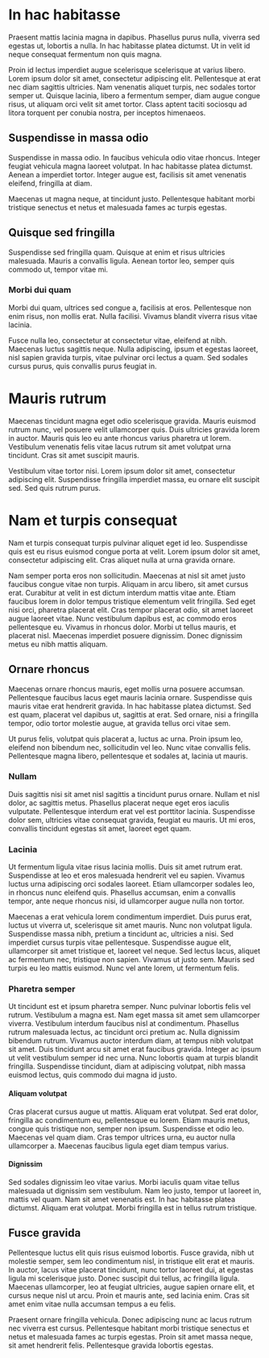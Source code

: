 # In hac habitasse

Praesent mattis lacinia magna in dapibus.
Phasellus purus nulla, viverra sed egestas ut,
lobortis a nulla. In hac habitasse platea
dictumst. Ut in velit id neque consequat fermentum
non quis magna. 

Proin id lectus imperdiet augue scelerisque
scelerisque at varius libero. Lorem ipsum dolor
sit amet, consectetur adipiscing elit.
Pellentesque at erat nec diam sagittis ultricies.
Nam venenatis aliquet turpis, nec sodales tortor
semper ut. Quisque lacinia, libero a fermentum
semper, diam augue congue risus, ut aliquam orci
velit sit amet tortor. Class aptent taciti
sociosqu ad litora torquent per conubia nostra,
per inceptos himenaeos. 

## Suspendisse in massa odio

Suspendisse in massa odio. In faucibus vehicula
odio vitae rhoncus. Integer feugiat vehicula magna
laoreet volutpat. In hac habitasse platea
dictumst.  Aenean a imperdiet tortor. Integer
augue est, facilisis sit amet venenatis eleifend,
fringilla at diam.

Maecenas ut magna neque, at tincidunt justo.
Pellentesque habitant morbi tristique senectus et
netus et malesuada fames ac turpis egestas. 

## Quisque sed fringilla

Suspendisse sed fringilla quam. Quisque at enim et
risus ultricies malesuada.  Mauris a convallis
ligula. Aenean tortor leo, semper quis commodo ut,
tempor vitae mi.

### Morbi dui quam

Morbi dui quam, ultrices sed congue a, facilisis
at eros. Pellentesque non enim risus, non mollis
erat. Nulla facilisi. Vivamus blandit viverra
risus vitae lacinia.

Fusce nulla leo, consectetur at consectetur vitae,
eleifend at nibh. Maecenas luctus sagittis neque.
Nulla adipiscing, ipsum et egestas laoreet, nisl
sapien gravida turpis, vitae pulvinar orci lectus
a quam. Sed sodales cursus purus, quis convallis
purus feugiat in. 

# Mauris rutrum

Maecenas tincidunt magna eget odio scelerisque
gravida. Mauris euismod rutrum nunc, vel posuere
velit ullamcorper quis. Duis ultricies gravida
lorem in auctor. Mauris quis leo eu ante rhoncus
varius pharetra ut lorem. Vestibulum venenatis
felis vitae lacus rutrum sit amet volutpat urna
tincidunt. Cras sit amet suscipit mauris. 

Vestibulum vitae tortor nisi. Lorem ipsum dolor
sit amet, consectetur adipiscing elit. Suspendisse
fringilla imperdiet massa, eu ornare elit suscipit
sed. Sed quis rutrum purus.

# Nam et turpis consequat

Nam et turpis consequat turpis pulvinar aliquet
eget id leo. Suspendisse quis est eu risus euismod
congue porta at velit. Lorem ipsum dolor sit amet,
consectetur adipiscing elit. Cras aliquet nulla at
urna gravida ornare.

Nam semper porta eros non sollicitudin. Maecenas
at nisl sit amet justo faucibus congue vitae non
turpis. Aliquam in arcu libero, sit amet cursus
erat.  Curabitur at velit in est dictum interdum
mattis vitae ante. Etiam faucibus lorem in dolor
tempus tristique elementum velit fringilla. Sed
eget nisi orci, pharetra placerat elit. Cras
tempor placerat odio, sit amet laoreet augue
laoreet vitae. Nunc vestibulum dapibus est, ac
commodo eros pellentesque eu.  Vivamus in rhoncus
dolor. Morbi ut tellus mauris, et placerat nisl.
Maecenas imperdiet posuere dignissim. Donec
dignissim metus eu nibh mattis aliquam.

## Ornare rhoncus

Maecenas ornare rhoncus mauris, eget mollis urna
posuere accumsan. Pellentesque faucibus lacus eget
mauris lacinia ornare. Suspendisse quis mauris
vitae erat hendrerit gravida. In hac habitasse
platea dictumst. Sed est quam, placerat vel
dapibus ut, sagittis at erat. Sed ornare, nisi a
fringilla tempor, odio tortor molestie augue, at
gravida tellus orci vitae sem.

Ut purus felis, volutpat quis placerat a, luctus
ac urna. Proin ipsum leo, eleifend non bibendum
nec, sollicitudin vel leo. Nunc vitae convallis
felis.  Pellentesque magna libero, pellentesque et
sodales at, lacinia ut mauris. 

### Nullam

Duis sagittis nisi sit amet nisl sagittis a
tincidunt purus ornare. Nullam et nisl dolor, ac
sagittis metus. Phasellus placerat neque eget eros
iaculis vulputate.  Pellentesque interdum erat vel
est porttitor lacinia. Suspendisse dolor sem,
ultricies vitae consequat gravida, feugiat eu
mauris. Ut mi eros, convallis tincidunt egestas
sit amet, laoreet eget quam.

### Lacinia

Ut fermentum ligula vitae risus lacinia mollis.
Duis sit amet rutrum erat.  Suspendisse at leo et
eros malesuada hendrerit vel eu sapien. Vivamus
luctus urna adipiscing orci sodales laoreet. Etiam
ullamcorper sodales leo, in rhoncus nunc eleifend
quis. Phasellus accumsan, enim a convallis tempor,
ante neque rhoncus nisi, id ullamcorper augue
nulla non tortor. 

Maecenas a erat vehicula lorem condimentum
imperdiet. Duis purus erat, luctus ut viverra ut,
scelerisque sit amet mauris. Nunc non volutpat
ligula.  Suspendisse massa nibh, pretium a
tincidunt ac, ultricies a nisi. Sed imperdiet
cursus turpis vitae pellentesque.  Suspendisse
augue elit, ullamcorper sit amet tristique et,
laoreet vel neque.  Sed lectus lacus, aliquet ac
fermentum nec, tristique non sapien. Vivamus ut
justo sem. Mauris sed turpis eu leo mattis
euismod. Nunc vel ante lorem, ut fermentum felis.

### Pharetra semper

Ut tincidunt est et ipsum pharetra semper. Nunc
pulvinar lobortis felis vel rutrum. Vestibulum a
magna est. Nam eget massa sit amet sem ullamcorper
viverra. Vestibulum interdum faucibus nisl at
condimentum. Phasellus rutrum malesuada lectus, ac
tincidunt orci pretium ac. Nulla dignissim
bibendum rutrum. Vivamus auctor interdum diam, at
tempus nibh volutpat sit amet. Duis tincidunt arcu
sit amet erat faucibus gravida. Integer ac ipsum
ut velit vestibulum semper id nec urna. Nunc
lobortis quam at turpis blandit fringilla.
Suspendisse tincidunt, diam at adipiscing
volutpat, nibh massa euismod lectus, quis commodo
dui magna id justo. 

#### Aliquam volutpat

Cras placerat cursus augue ut mattis. Aliquam erat
volutpat. Sed erat dolor, fringilla ac condimentum
eu, pellentesque eu lorem. Etiam mauris metus,
congue quis tristique non, semper non ipsum.
Suspendisse et odio leo. Maecenas vel quam diam.
Cras tempor ultrices urna, eu auctor nulla
ullamcorper a. Maecenas faucibus ligula eget diam
tempus varius.

#### Dignissim

Sed sodales dignissim leo vitae varius. Morbi
iaculis quam vitae tellus malesuada ut dignissim
sem vestibulum. Nam leo justo, tempor ut laoreet
in, mattis vel quam. Nam sit amet venenatis est.
In hac habitasse platea dictumst.  Aliquam erat
volutpat. Morbi fringilla est in tellus rutrum
tristique.

## Fusce gravida

Pellentesque luctus elit quis risus euismod
lobortis. Fusce gravida, nibh ut molestie semper,
sem leo condimentum nisl, in tristique elit erat
et mauris. In auctor, lacus vitae placerat
tincidunt, nunc tortor laoreet dui, at egestas
ligula mi scelerisque justo. Donec suscipit dui
tellus, ac fringilla ligula.  Maecenas
ullamcorper, leo at feugiat ultricies, augue
sapien ornare elit, et cursus neque nisl ut arcu.
Proin et mauris ante, sed lacinia enim. Cras sit
amet enim vitae nulla accumsan tempus a eu felis. 

Praesent ornare fringilla vehicula. Donec
adipiscing nunc ac lacus rutrum nec viverra est
cursus.  Pellentesque habitant morbi tristique
senectus et netus et malesuada fames ac turpis
egestas. Proin sit amet massa neque, sit amet
hendrerit felis.  Pellentesque gravida lobortis
egestas.


